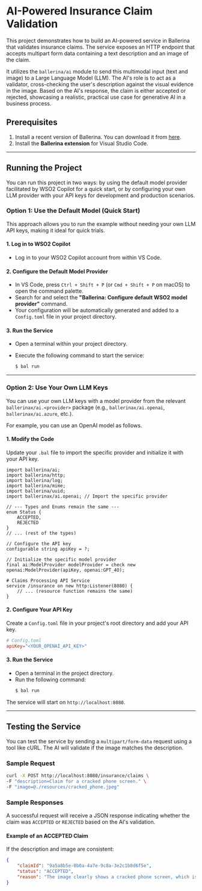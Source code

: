 # AI-Powered Insurance Claim Validation

This project demonstrates how to build an AI-powered service in Ballerina that validates insurance claims. The service exposes an HTTP endpoint that accepts multipart form data containing a text description and an image of the claim.

It utilizes the `ballerina/ai` module to send this multimodal input (text and image) to a Large Language Model (LLM). The AI's role is to act as a validator, cross-checking the user's description against the visual evidence in the image. Based on the AI's response, the claim is either accepted or rejected, showcasing a realistic, practical use case for generative AI in a business process.

## Prerequisites

1. Install a recent version of Ballerina. You can download it from [here](https://ballerina.io/downloads/).
2. Install the **Ballerina extension** for Visual Studio Code.

---

## Running the Project

You can run this project in two ways: by using the default model provider facilitated by WSO2 Copilot for a quick start, or by configuring your own LLM provider with your API keys for development and production scenarios.

### **Option 1: Use the Default Model (Quick Start)**

This approach allows you to run the example without needing your own LLM API keys, making it ideal for quick trials.

#### 1. Log in to WSO2 Copilot

- Log in to your WSO2 Copilot account from within VS Code.

#### 2. Configure the Default Model Provider

- In VS Code, press `Ctrl + Shift + P` (or `Cmd + Shift + P` on macOS) to open the command palette.
- Search for and select the **"Ballerina: Configure default WSO2 model provider"** command.
- Your configuration will be automatically generated and added to a `Config.toml` file in your project directory.

#### 3. Run the Service

- Open a terminal within your project directory.
- Execute the following command to start the service:

    ```bash
    $ bal run
    ```

---

### **Option 2: Use Your Own LLM Keys**

You can use your own LLM keys with a model provider from the relevant `ballerinax/ai.<provider>` package (e.g., `ballerinax/ai.openai`, `ballerinax/ai.azure`, etc.).

For example, you can use an OpenAI model as follows.

#### 1. Modify the Code

Update your `.bal` file to import the specific provider and initialize it with your API key.

```ballerina
import ballerina/ai;
import ballerina/http;
import ballerina/log;
import ballerina/mime;
import ballerina/uuid;
import ballerinax/ai.openai; // Import the specific provider

// --- Types and Enums remain the same ---
enum Status {
    ACCEPTED,
    REJECTED
}
// ... (rest of the types)

// Configure the API key
configurable string apiKey = ?;

// Initialize the specific model provider
final ai:ModelProvider modelProvider = check new openai:ModelProvider(apiKey, openai:GPT_4O);

# Claims Processing API Service
service /insurance on new http:Listener(8080) {
    // ... (resource function remains the same)
}
````

#### 2\. Configure Your API Key

Create a `Config.toml` file in your project's root directory and add your API key.

```toml
# Config.toml
apiKey="<YOUR_OPENAI_API_KEY>"
```

#### 3\. Run the Service

  - Open a terminal in the project directory.
  - Run the following command:
    ```bash
    $ bal run
    ```

The service will start on `http://localhost:8080`.

-----

## Testing the Service

You can test the service by sending a `multipart/form-data` request using a tool like cURL. The AI will validate if the image matches the description.

### Sample Request

```bash
curl -X POST http://localhost:8080/insurance/claims \
-F "description=Claim for a cracked phone screen." \
-F "image=@./resources/cracked_phone.jpeg"
```

### Sample Responses

A successful request will receive a JSON response indicating whether the claim was `ACCEPTED` or `REJECTED` based on the AI's validation.

#### **Example of an ACCEPTED Claim**

If the description and image are consistent:

```json
{
    "claimId": "9a5a8b5e-0b0a-4a7e-9c8a-3e2c1b8d6f5e",
    "status": "ACCEPTED",
    "reason": "The image clearly shows a cracked phone screen, which is consistent with the user's description."
}
```
